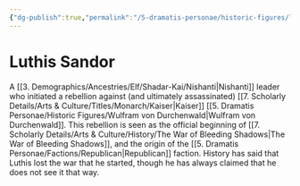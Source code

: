 ```yaml
---
{"dg-publish":true,"permalink":"/5-dramatis-personae/historic-figures/luthis-sandor/","noteIcon":""}
---
```


# Luthis Sandor

A [[3. Demographics/Ancestries/Elf/Shadar-Kai/Nishanti\|Nishanti]] leader who initiated a rebellion against (and ultimately assassinated) [[7. Scholarly Details/Arts & Culture/Titles/Monarch/Kaiser\|Kaiser]] [[5. Dramatis Personae/Historic Figures/Wulfram von Durchenwald\|Wulfram von Durchenwald]]. This rebellion is seen as the official beginning of [[7. Scholarly Details/Arts & Culture/History/The War of Bleeding Shadows\|The War of Bleeding Shadows]], and the origin of the [[5. Dramatis Personae/Factions/Republican\|Republican]] faction. History has said that Luthis lost the war that he started, though he has always claimed that he does not see it that way.